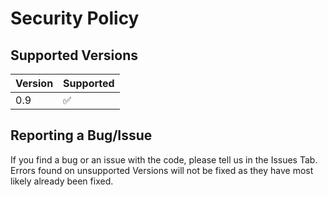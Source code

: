 # Security Policy

## Supported Versions

| Version | Supported          |
| ------- | ------------------ |
| 0.9 | ✅ |

## Reporting a Bug/Issue

If you find a bug or an issue with the code, please tell us in the Issues Tab. Errors found on unsupported Versions will not be fixed as they have most likely already been fixed.
